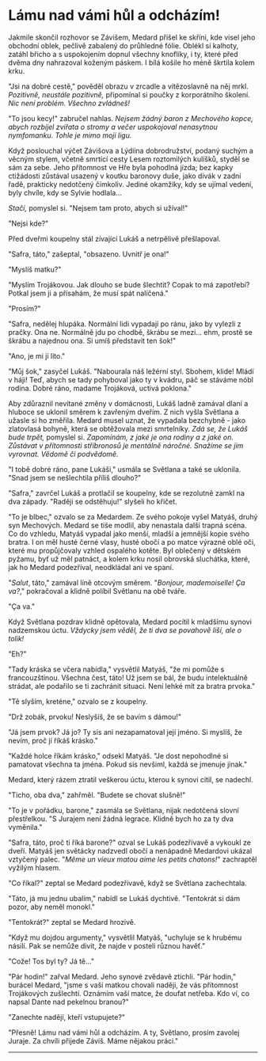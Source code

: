 # Lámu nad vámi hůl a odcházím!

Jakmile skončil rozhovor se Závišem, Medard přišel ke skříni, kde visel jeho obchodní oblek, pečlivě zabalený do průhledné fólie. Oblékl si kalhoty, zatáhl břicho a s uspokojením dopnul všechny knoflíky, i ty, které před dvěma dny nahrazoval koženým páskem. I bílá košile ho méně škrtila kolem krku.

"Jsi na dobré cestě," pověděl obrazu v zrcadle a vítězoslavně na něj mrkl. *Pozitivně, neustále pozitivně,* připomínal si poučky z korporátního školení. *Nic není problém. Všechno zvládneš!*

"To jsou kecy!" zabručel nahlas. *Nejsem žádný baron z Mechového kopce, abych rozbíjel zvířata o stromy a večer uspokojoval nenasytnou nymfomanku. Tohle je mimo moji ligu.*

Když poslouchal výčet Závišova a Lýdiina dobrodružství, podaný suchým a věcným stylem, včetně smrtící cesty Lesem roztomilých kulíšků, styděl se sám za sebe. Jeho přítomnost ve Hře byla pohodlná jízda; bez kapky ctižádosti zůstával usazený v koutku baronovy duše, jako divák v zadní řadě, prakticky nedotčený čímkoliv. Jediné okamžiky, kdy se ujímal vedení, byly chvíle, kdy se Sylvie hodlala...

*Stačí,* pomyslel si. "Nejsem tam proto, abych si užíval!"

"Nejsi kde?"

Před dveřmi koupelny stál zívající Lukáš a netrpělivě přešlapoval.

"Safra, táto," zašeptal, "obsazeno. Uvnitř je ona!"

"Myslíš matku?"

"Myslím Trojákovou. Jak dlouho se bude šlechtit? Copak to má zapotřebí? Potkal jsem ji a přísahám, že musí spát nalíčená."

"Prosím?"

"Safra, nedělej hlupáka. Normální lidi vypadají po ránu, jako by vylezli z pračky. Ona ne. Normálně jdu po chodbě, škrábu se mezi... ehm, prostě se škrábu a najednou ona. Si umíš představit ten šok!"

"Ano, je mi jí líto."

"Můj šok," zasyčel Lukáš. "Nabourala náš ležérní styl. Sbohem, klide! Mládí v háji! Teď, abych se tady pohyboval jako ty v kvádru, páč se stáváme nóbl rodina. Dobré ráno, madame Trojáková, uctivá poklona."

Aby zdůraznil nevítané změny v domácnosti, Lukáš ladně zamával dlaní a hluboce se uklonil směrem k zavřeným dveřím. Z nich vyšla Světlana a užasle si ho změřila. Medard musel uznat, že vypadala bezchybně - jako zlatovlasá bohyně, která se obtěžovala mezi smrtelníky. *Zdá se, že Lukáš bude trpět,* pomyslel si. *Zapomínám, z jaké je ona rodiny a z jaké on. Zůstávat v přítomnosti stříbronosů je mentálně náročné. Snažíme se jim vyrovnat. Vědomě či podvědomě.*

"I tobě dobré ráno, pane Lukáši," usmála se Světlana a také se uklonila. "Snad jsem se nešlechtila příliš dlouho?"

"Safra," zavrčel Lukáš a protlačil se koupelny, kde se rezolutně zamkl na dva západy. "Raději se odstěhuju!" slyšeli ho křičet.

"To je blbec," ozvalo se za Medardem. Ze svého pokoje vyšel Matyáš, druhý syn Mechových. Medard se tiše modlil, aby nenastala další trapná scéna. Co do vzhledu, Matyáš vypadal jako menší, mladší a jemnější kopie svého bratra. I on měl husté černé vlasy, husté obočí a po matce výrazné oblé oči, které mu propůjčovaly vzhled ospalého kotěte. Byl oblečený v dětském pyžamu, byť už měl patnáct, a kolem krku nosil obrovská sluchátka, které, jak ho Medard podezříval, neodkládal ani ve spaní.

"*Salut*, táto," zamával líně otcovým směrem. "*Bonjour, mademoiselle! Ça va?*," pokračoval a klidně políbil Světlanu na obě tváře.

"Ça va."

Když Světlana pozdrav klidně opětovala, Medard pocítil k mladšímu synovi nadzemskou úctu. *Vždycky jsem věděl, že ti dva se povahově liší, ale o tolik!*

"Eh?"

"Tady kráska se včera nabídla," vysvětlil Matyáš, "že mi pomůže s francouzštinou. Všechna čest, táto! Už jsem se bál, že budu intelektuálně strádat, ale podařilo se ti zachránit situaci. Není lehké mít za bratra prvoka."

"Tě slyším, kreténe," ozvalo se z koupelny.

"Drž zobák, prvoku! Neslyšíš, že se bavím s dámou!"

"Já jsem prvok? Já jo? Ty sis ani nezapamatoval její jméno. Si myslíš, že nevím, proč jí říkáš krásko."

"Každé holce říkám krásko," odsekl Matyáš. "Je dost nepohodlné si pamatovat všechna ta jména. Pokud sis nevšiml, každá se jmenuje jinak."

Medard, který rázem ztratil veškerou úctu, kterou k synovi cítil, se nadechl.

"Ticho, oba dva," zahřměl. "Budete se chovat slušně!"

"To je v pořádku, barone," zasmála se Světlana, nijak nedotčená slovní přestřelkou. "S Jurajem není žádná legrace. Klidně bych ho za ty dva vyměnila."

"Safra, táto, proč ti říká barone?" ozval se Lukáš podezřívavě a vykoukl ze dveří. Matyáš jen světácky nadzvedl obočí a nenápadně Medardovi ukázal vztyčený palec. "*Même un vieux matou aime les petits chatons!*" zachraptěl vyžilým hlasem.

"Co říkal?" zeptal se Medard podezřívavě, když se Světlana zachechtala. 

"Táto, já mu jednu ubalím," nabídl se Lukáš dychtivě. "Tentokrát si dám pozor, aby neměl monokl."

"Tentokrát?" zeptal se Medard hrozivě.

"Když mu dojdou argumenty," vysvětlil Matyáš, "uchyluje se k hrubému násilí. Pak se nemůže divit, že najde v posteli různou havěť."

"Cože! Tos byl ty? Já tě..."

"Pár hodin!" zařval Medard. Jeho synové zvědavě ztichli. "Pár hodin," burácel Medard, "jsme s vaší matkou chovali naději, že vás přítomnost Trojákových zušlechtí. Oznámím vaší matce, že doufat netřeba. Kdo ví, co napsal Dante nad pekelnou branou?"

"Zanechte nadějí, kteří vstupujete?"

"Přesně! Lámu nad vámi hůl a odcházím. A ty, Světlano, prosím zavolej Juraje. Za chvíli přijede Záviš. Máme nějakou práci."

***

